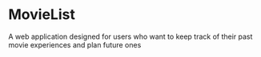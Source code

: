 # MovieList
A web application designed for users who want to keep track of  their past movie experiences and plan future ones
